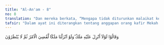 ```yaml
---
title: "Al-An'am - 8"
no: 8
translation: "Dan mereka berkata, “Mengapa tidak diturunkan malaikat kepadanya (Muhammad)?” Jika Kami turunkan malaikat (kepadanya), tentu selesailah urusan itu, tetapi mereka tidak diberi penangguhan (sedikit pun)."
tafsir: "Dalam ayat ini diterangkan tentang anggapan orang kafir Mekah mengenai kerasulan. Mereka berpendapat semestinya ada malaikat yang mendampingi Muhammad turut memberi peringatan bersamanya dan memperkuat kerasulannya atau Allah menurunkan malaikat sebagai rasul, bahkan mereka menghendaki dapat melihat Tuhan (al-Furqan/25: 7 dan 21).\n\nDi kalangan orang Arab terdapat kepercayaan tentang adanya hubungan antara Allah dengan makhluk-Nya. Menurut mereka, yang patut menjadi penghubung (rasul) mestinya makhluk rohani (malaikat). Manusia, meskipun dia memiliki kesempurnaan rohani yang tinggi, seperti akal, akhlak dan adab yang mulia, namun tidak mungkin dia menjadi rasul, karena dia masih bergaul dengan manusia dan masih memiliki kebutuhan jasmani, seperti makan, minum dan berusaha. Fenomena kepercayaan seperti ini, bukan hal yang baru ada pada zaman Nabi Muhammad, tetapi telah ada sejak zaman Nabi Hud (al-Mu'minun/23: 33-34)\n\nKaum musyrik Mekah mempunyai dua anggapan mengenai kedudukan malaikat dalam kerasulan. Anggapan pertama ialah malaikat itu sendiri yang menjadi rasul. Anggapan kedua ialah malaikat itu menyertai Nabi dan menjelaskan langsung kepada mereka bahwa Muhammad adalah Nabi. Anggapan mereka yang kedua ini, jika tidak dikaitkan dengan kehadiran malaikat secara langsung di hadapan mereka, tidaklah menjadi sumber perselisihan, sebab Muhammad sudah menerangkan kepada mereka, bahwa mereka selalu didatangi malaikat. Tetapi mereka memandang diri mereka sederajat dengan Nabi dalam sifat-sifat kemanusiaan. Oleh karena itu, mereka berpendapat sanggup pula berhadapan dengan malaikat dan menerima pelajaran langsung dari malaikat. Di sinilah letak kekeliruan yang besar dari orang-orang kafir, terhadap diri sendiri; mereka menolak segala sesuatu yang tidak mereka peroleh secara langsung.\n\nTerhadap anggapan mereka yang kedua, Allah menjelaskan dalam ayat ini bahwa kalau Allah menghadirkan malaikat di hadapan mereka dalam bentuknya yang asli yang terjadi tentulah kehancuran mereka, dan mereka tidak akan diberi kesempatan untuk menyatakan iman, bahkan azab segera akan menimpa mereka. Kehancuran mereka dapat disebabkan oleh kedahsyatan wujud malaikat itu saat malaikat itu menampakkan diri kepada mereka, atau mereka dimusnahkan oleh malaikat karena mereka ingkar kepada ayat-ayat Allah."
---
```


وَقَالُوْا لَوْلَآ اُنْزِلَ عَلَيْهِ مَلَكٌ ۗوَلَوْ اَنْزَلْنَا مَلَكًا لَّقُضِيَ الْاَمْرُ ثُمَّ لَا يُنْظَرُوْنَ 
